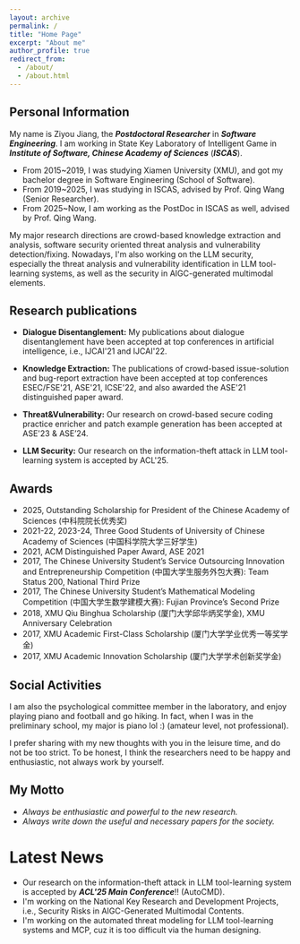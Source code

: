 ```yaml
---
layout: archive
permalink: /
title: "Home Page"
excerpt: "About me"
author_profile: true
redirect_from: 
  - /about/
  - /about.html
---
```

## Personal Information

My name is Ziyou Jiang, the **_Postdoctoral Researcher_** in **_Software Engineering_**. 
I am working in State Key Laboratory of Intelligent Game in **_Institute of Software, Chinese Academy of Sciences_** (**_ISCAS_**).
- From 2015~2019, I was studying Xiamen University (XMU), and got my bachelor degree in Software Engineering (School of Software).
- From 2019~2025, I was studying in ISCAS, advised by Prof. Qing Wang (Senior Researcher).
- From 2025~Now, I am working as the PostDoc in ISCAS as well, advised by Prof. Qing Wang.

My major research directions are crowd-based knowledge extraction and analysis, software security oriented threat analysis and vulnerability detection/fixing.
Nowadays, I'm also working on the LLM security, especially the threat analysis and vulnerability identification in LLM tool-learning systems, 
as well as the security in AIGC-generated multimodal elements.

## Research publications

- **Dialogue Disentanglement:** My publications about dialogue disentanglement have been accepted at top conferences in artificial intelligence, i.e., IJCAI'21 and IJCAI'22. 

- **Knowledge Extraction:** The publications of crowd-based issue-solution and bug-report extraction have been accepted at top conferences ESEC/FSE'21, ASE'21, ICSE'22, and also awarded the ASE'21 distinguished paper award. 

- **Threat&Vulnerability:** Our research on crowd-based secure coding practice enricher and patch example generation has been accepted at ASE'23 & ASE’24.

- **LLM Security:** Our research on the information-theft attack in LLM tool-learning system is accepted by ACL'25.

## Awards

- 2025, Outstanding Scholarship for President of the Chinese Academy of Sciences (中科院院长优秀奖)
- 2021-22, 2023-24, Three Good Students of University of Chinese Academy of Sciences (中国科学院大学三好学生)
- 2021, ACM Distinguished Paper Award, ASE 2021
- 2017, The Chinese University Student’s Service Outsourcing Innovation and Entrepreneurship Competition (中国大学生服务外包大赛): Team Status 200, National Third Prize
- 2017, The Chinese University Student’s Mathematical Modeling Competition (中国大学生数学建模大赛): Fujian Province’s Second Prize
- 2018, XMU Qiu Binghua Scholarship (厦门大学邱华炳奖学金), XMU Anniversary Celebration
- 2017, XMU Academic First-Class Scholarship (厦门大学学业优秀一等奖学金)
- 2017, XMU Academic Innovation Scholarship (厦门大学学术创新奖学金)

## Social Activities 

I am also the psychological committee member in the laboratory, and enjoy playing piano and football and go hiking.
In fact, when I was in the preliminary school, my major is piano lol :) (amateur level, not professional).

I prefer sharing with my new thoughts with you in the leisure time, and do not be too strict.
To be honest, I think the researchers need to be happy and enthusiastic, not always work by yourself.

## My Motto

- _Always be enthusiastic and powerful to the new research._ 
- _Always write down the useful and necessary papers for the society._

Latest News
======
- Our research on the information-theft attack in LLM tool-learning system is accepted by **_ACL'25 Main Conference_**!! (AutoCMD).
- I'm working on the National Key Research and Development Projects, i.e., Security Risks in AIGC-Generated Multimodal Contents.
- I'm working on the automated threat modeling for LLM tool-learning systems and MCP, cuz it is too difficult via the human designing.